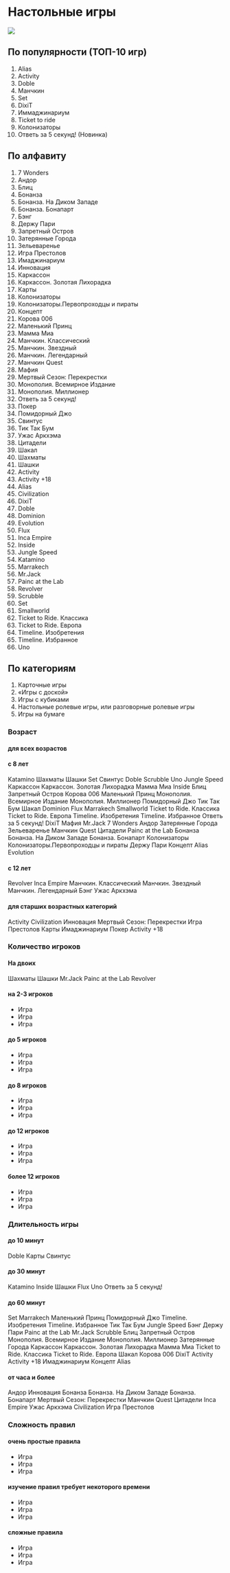 # Настольные игры

![](http://placehold.it/950x450)

## По популярности (ТОП-10 игр)

1. Alias
2. Activity
3. Doble
4. Манчкин
5. Set
6. DixiT
7. Иммаджинариум
8. Ticket to ride
9. Колонизаторы
10. Ответь за 5 секунд! (Новинка)

## По алфавиту
1.	7 Wonders
2.	Андор
3.	Блиц
4.	Бонанза
5.	Бонанза. На Диком Западе
6.	Бонанза. Бонапарт
7.	Бэнг
8.	Держу Пари
9.	Запретный Остров
10.	Затерянные Города
11.	Зельеваренье
12.	Игра Престолов
13.	Имаджинариум
14.	Инновация
15.	Каркассон
16.	Каркассон. Золотая Лихорадка
17.	Карты
18.	Колонизаторы
19.	Колонизаторы.Первопроходцы и пираты
20.	Концепт
21.	Корова 006
22.	Маленький Принц
23.	Мамма Миа
24.	Манчкин. Классический
25.	Манчкин. Звездный
26.	Манчкин. Легендарный
27.	Манчкин Quest
28.	Мафия
29.	Мертвый Сезон: Перекрестки
30.	Монополия. Всемирное Издание
31.	Монополия. Миллионер
32.	Ответь за 5 секунд!
33.	Покер
34.	Помидорный Джо
35.	Свинтус
36.	Тик Так Бум
37.	Ужас Аркхэма
38.	Цитадели
39.	Шакал
40.	Шахматы
41.	Шашки
42.	Activity
43.	Activity +18
44.	Alias
45.	Civilization
46.	DixiT
47.	Doble
48.	Dominion
49.	Evolution
50.	Flux
51.	Inca Empire
52.	Inside
53.	Jungle Speed
54.	Katamino
55.	Marrakech
56.	Mr.Jack
57.	Painc at the Lab
58.	Revolver
59.	Scrubble
60.	Set
61.	Smallworld
62.	Ticket to Ride. Классика
63.	Ticket to Ride. Европа
64.	Timeline. Изобретения
65.	Timeline. Избранное
66.	Uno

## По категориям
1. Карточные игры
2. «Игры с доской»
3. Игры с кубиками
4. Настольные ролевые игры, или разговорные ролевые игры
5. Игры на бумаге


### Возраст

#### для всех возрастов


#### с 8 лет

Katamino
Шахматы
Шашки
Set
Свинтус
Doble
Scrubble
Uno
Jungle Speed
Каркассон
Каркассон. Золотая Лихорадка
Мамма Миа
Inside
Блиц
Запретный Остров
Корова 006
Маленький Принц
Монополия. Всемирное Издание
Монополия. Миллионер
Помидорный Джо
Тик Так Бум
Шакал
Dominion
Flux
Marrakech
Smallworld
Ticket to Ride. Классика
Ticket to Ride. Европа
Timeline. Изобретения
Timeline. Избранное
Ответь за 5 секунд!
DixiT
Мафия
Mr.Jack
7 Wonders
Андор
Затерянные Города
Зельеваренье
Манчкин Quest
Цитадели
Painc at the Lab
Бонанза
Бонанза. На Диком Западе
Бонанза. Бонапарт
Колонизаторы
Колонизаторы.Первопроходцы и пираты
Держу Пари
Концепт
Alias
Evolution

#### с 12 лет

Revolver
Inca Empire
Манчкин. Классический
Манчкин. Звездный
Манчкин. Легендарный
Бэнг
Ужас Аркхэма

#### для старших возрастных категорий

Activity
Civilization
Инновация
Мертвый Сезон: Перекрестки
Игра Престолов
Карты
Имаджинариум
Покер
Activity +18

### Количество игроков

#### На двоих

Шахматы
Шашки
Mr.Jack
Painc at the Lab
Revolver

#### на 2-3 игроков

* Игра
* Игра
* Игра

#### до 5 игроков

* Игра
* Игра
* Игра

#### до 8 игроков

* Игра
* Игра
* Игра

#### до 12 игроков

* Игра
* Игра
* Игра

#### более 12 игроков

* Игра
* Игра
* Игра

### Длительность игры

#### до 10 минут

Doble
Карты
Свинтус

#### до 30 минут

Katamino
Inside
Шашки
Flux
Uno
Ответь за 5 секунд!

#### до 60 минут

Set
Marrakech
Маленький Принц
Помидорный Джо
Timeline. Изобретения
Timeline. Избранное
Тик Так Бум
Jungle Speed
Бэнг
Держу Пари
Painc at the Lab
Mr.Jack
Scrubble
Блиц
Запретный Остров
Монополия. Всемирное Издание
Монополия. Миллионер
Затерянные Города
Каркассон
Каркассон. Золотая Лихорадка
Мамма Миа
Ticket to Ride. Классика
Ticket to Ride. Европа
Шакал
Корова 006
DixiT
Activity
Activity +18
Имаджинариум
Концепт
Alias

#### от часа и более

Андор
Инновация
Бонанза
Бонанза. На Диком Западе
Бонанза. Бонапарт
Мертвый Сезон: Перекрестки
Манчкин Quest
Цитадели
Inca Empire
Ужас Аркхэма
Civilization
Игра Престолов
### Сложность правил

#### очень простые правила

* Игра
* Игра
* Игра

#### изучение правил требует некоторого времени

* Игра
* Игра
* Игра

#### сложные правила

* Игра
* Игра
* Игра